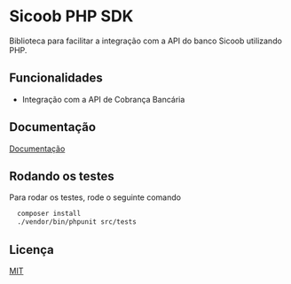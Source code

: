 
# Sicoob PHP SDK

Biblioteca para facilitar a integração com a API do banco Sicoob utilizando PHP.


## Funcionalidades

- Integração com a API de Cobrança Bancária


## Documentação

[Documentação](https://github.com/romeugodoi/sicoob-php-sdk/tree/main/docs)

## Rodando os testes

Para rodar os testes, rode o seguinte comando

```bash
  composer install
  ./vendor/bin/phpunit src/tests
```


## Licença

[MIT](https://choosealicense.com/licenses/mit/)

